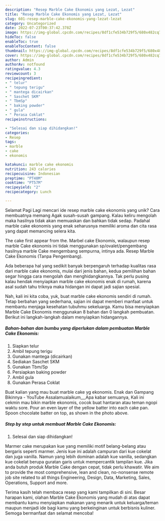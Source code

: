 ```yaml
---
description: "Resep Marble Cake Ekonomis yang Lezat, Lezat"
title: "Resep Marble Cake Ekonomis yang Lezat, Lezat"
slug: 601-resep-marble-cake-ekonomis-yang-lezat-lezat
category: Uncategorized
date: 2022-07-23T00:37:42.378Z
image: https://img-global.cpcdn.com/recipes/8df1cfe534b729f5/680x482cq70/marble-cake-ekonomis-foto-resep-utama.jpg
hideToc: false
enableToc: true
enableTocContent: false
thumbnail: https://img-global.cpcdn.com/recipes/8df1cfe534b729f5/680x482cq70/marble-cake-ekonomis-foto-resep-utama.jpg
cover: https://img-global.cpcdn.com/recipes/8df1cfe534b729f5/680x482cq70/marble-cake-ekonomis-foto-resep-utama.jpg
author: Admin
authorAv: notfound
ratingvalue: 4.3
reviewcount: 3
recipeingredient:
- " telur"
- " tepung terigu"
- " mantega dicairkan"
- " Saschet SKM"
- " TbmSp"
- " baking powder"
- " gula"
- " Perasa Coklat"
recipeinstructions:

- "Selesai dan siap dihidangkan!"
categories:
- Resep
tags:
- marble
- cake
- ekonomis

katakunci: marble cake ekonomis 
nutrition: 243 calories
recipecuisine: Indonesian
preptime: "PT40M"
cooktime: "PT57M"
recipeyield: "2"
recipecategory: Lunch

---
```



Selamat Pagi Lagi mencari ide resep marble cake ekonomis yang unik? Cara membuatnya memang Agak susah-susah gampang. Kalau keliru mengolah maka hasilnya tidak akan memuaskan dan bahkan tidak sedap. Padahal marble cake ekonomis yang enak seharusnya memiliki aroma dan cita rasa yang dapat memancing selera kita.


The cake first appear from the. Marbel cake Ekonomis, walaupun resep marble Cake ekonomis ini tidak menggunakan sp/ovalet/pengembang hasilnya marble Cake mengembang sempurna, intinya ada. Resep Marble Cake Ekonomis (Tanpa Pengembang).

Ada beberapa hal yang sedikit banyak berpengaruh terhadap kualitas rasa dari marble cake ekonomis, mulai dari jenis bahan, kedua pemilihan bahan segar hingga cara mengolah dan menghidangkannya. Tak perlu pusing kalau hendak menyiapkan marble cake ekonomis enak di rumah, karena asal sudah tahu triknya maka hidangan ini dapat jadi sajian spesial.


Nah, kali ini kita coba, yuk, buat marble cake ekonomis sendiri di rumah. Tetap berbahan yang sederhana, sajian ini dapat memberi manfaat untuk membantu menjaga kesehatan tubuhmu sekeluarga. Kamu bisa menyiapkan Marble Cake Ekonomis menggunakan 8 bahan dan 0 langkah pembuatan. Berikut ini langkah-langkah dalam menyiapkan hidangannya.

<!--inarticleads1-->

##### Bahan-bahan dan bumbu yang diperlukan dalam pembuatan Marble Cake Ekonomis:

1. Siapkan  telur
1. Ambil  tepung terigu
1. Gunakan  mantega (dicairkan)
1. Sediakan  Saschet SKM
1. Gunakan  Tbm/Sp
1. Persiapkan  baking powder
1. Ambil  gula
1. Gunakan  Perasa Coklat


Buat kalian yang mau buat marble cake yg ekonomis. Enak dan Gampang Bikinnya - YouTube Assalamualaikum,,,,Apa kabar semuanya, Kali ini cekmin mau bikin marble ekonomis, cocok buat hantaran atau teman ngopi waktu sore. Pour an even layer of the yellow batter into each cake pan. Spoon chocolate batter on top, as shown in the photo above. 

<!--inarticleads2-->

##### Step by step untuk membuat Marble Cake Ekonomis:


1. Selesai dan siap dihidangkan!

Marmer cake merupakan kue yang memiliki motif belang-belang atau bergaris seperti marmer. Jenis kue ini adalah campuran dari kue cokelat dan juga vanilla. Namun yang lebih dominan adalah kue vanilla, sedangkan kue cokelat berupa guratan garis untuk mempercantik tampilan kue. Jika anda butuh produk Marble Cake dengan cepat, tidak perlu khawatir. We aim to provide the most comprehensive, lean and clean, no-nonsense remote job site related to all things Engineering, Design, Data, Marketing, Sales, Operations, Support and more. 

Terima kasih telah membaca resep yang kami tampilkan di sini. Besar harapan kami, olahan Marble Cake Ekonomis yang mudah di atas dapat membantu kamu menyiapkan makanan yang menarik untuk keluarga/teman maupun menjadi ide bagi kamu yang berkeinginan untuk berbisnis kuliner. Semoga bermanfaat dan selamat mencoba!

